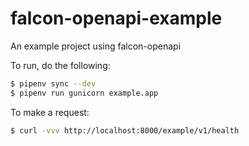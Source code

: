 # falcon-openapi-example
An example project using falcon-openapi

To run, do the following:

```bash
$ pipenv sync --dev
$ pipenv run gunicorn example.app
```

To make a request:

```bash
$ curl -vvv http://localhost:8000/example/v1/health
```
